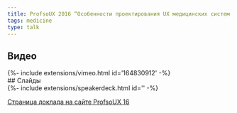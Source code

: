 ```yaml
---
title: ProfsoUX 2016 “Особенности проектирования UX медицинских систем и приложений”
tags: medicine
type: talk
---
```

## Видео
<div>{%- include extensions/vimeo.html id='164830912' -%}</div>
## Слайды
<div>{%- include extensions/speakerdeck.html id='' -%}</div>

[Страница доклада на сайте ProfsoUX 16](http://2016.profsoux.ru/papers/paper-138)
